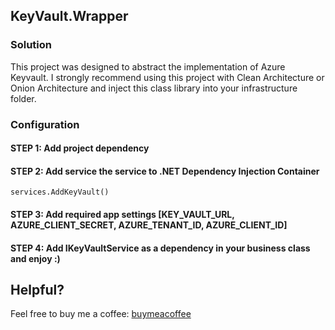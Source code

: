 ﻿## KeyVault.Wrapper

### Solution
This project was designed to abstract the implementation of Azure Keyvault. I strongly recommend using this project with Clean Architecture or Onion Architecture and
inject this class library into your infrastructure folder.

### Configuration

#### STEP 1: Add project dependency
#### STEP 2: Add service the service to .NET Dependency Injection Container
`services.AddKeyVault()`
#### STEP 3: Add required app settings [KEY_VAULT_URL, AZURE_CLIENT_SECRET, AZURE_TENANT_ID, AZURE_CLIENT_ID]

#### STEP 4: Add IKeyVaultService as a dependency in your business class and enjoy :)

## Helpful?
Feel free to buy me a coffee: [buymeacoffee](https://bmc.link/asaphsouza)
